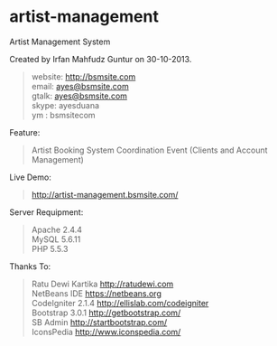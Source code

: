 artist-management
=================

Artist Management System

Created by Irfan Mahfudz Guntur on 30-10-2013.

> website: http://bsmsite.com<br />
> email: ayes@bsmsite.com<br />
> gtalk: ayes@bsmsite.com<br />
> skype: ayesduana<br />
> ym : bsmsitecom

Feature:<br />
> Artist Booking System Coordination Event (Clients and Account Management)

Live Demo:
> http://artist-management.bsmsite.com/

Server Requipment:<br />
> Apache 2.4.4<br />
> MySQL 5.6.11<br />
> PHP 5.5.3

Thanks To:<br />
> Ratu Dewi Kartika http://ratudewi.com<br />
> NetBeans IDE https://netbeans.org<br />
> CodeIgniter 2.1.4 http://ellislab.com/codeigniter<br />
> Bootstrap 3.0.1 http://getbootstrap.com/<br />
> SB Admin http://startbootstrap.com/<br />
> IconsPedia http://www.iconspedia.com/

